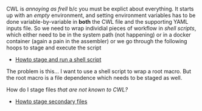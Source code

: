 CWL is *annoying as frell* b/c you must be explict about everything.  It starts up with an *empty* environment, and setting environment variables has to be done variable-by-variable in **both** the CWL file and the supporting YAML inputs file.  So we need to wrap individial pieces of workflow in *shell scripts*, which either need to be in the system path (not happening) or in a docker container (again a pain in the assembler) or we go through the following hoops to stage and execute the script 

- [Howto stage and run a shell script](https://github.com/common-workflow-language/user_guide/issues/158)

The problem is this... I want to use a shell script to wrap a root macro.  But the root macro is a file dependence which needs to be staged as well.  

How do I stage files *that are not known to CWL?*
- [Howto stage secondary files](https://cwl.discourse.group/t/how-to-stage-secondary-files-for-basecommand/130)